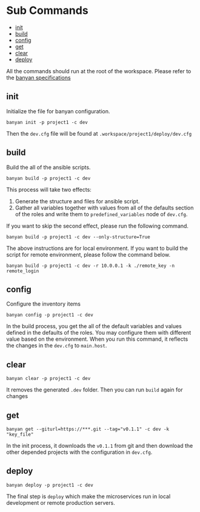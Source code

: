 # Sub Commands
- [init](#init)
- [build](#build)
- [config](#config)
- [get](#get)
- [clear](#clear)
- [deploy](#deploy)

All the commands should run at the root of the workspace. Please refer to the [banyan specifications](SPEC.md)
## init
Initialize the file for banyan configuration.
```
banyan init -p project1 -c dev
```
Then the `dev.cfg` file will be found at `.workspace/project1/deploy/dev.cfg`

## build
Build the all of the ansible scripts.
```
banyan build -p project1 -c dev
```
This process will take two effects:
1. Generate the structure and files for ansible script.
2. Gather all variables together with values from all of the defaults section of the roles and write them to `predefined_variables` node of `dev.cfg`.

If you want to skip the second effect, please run the following command.
```
banyan build -p project1 -c dev --only-structure=True
```
The above instructions are for local environment. If you want to build the script for remote environment, please follow the command below.
```
banyan build -p project1 -c dev -r 10.0.0.1 -k ./remote_key -n remote_login
```

## config
Configure the inventory items
```
banyan config -p project1 -c dev
```
In the build process, you get the all of the default variables and values defined in the defaults of the roles. You may configure them with different value based on the environment. When you run this command, it reflects the changes in the `dev.cfg` to `main.host`.

## clear
```
banyan clear -p project1 -c dev
```
It removes the generated `.dev` folder. Then you can run `build` again for changes

## get
```
banyan get --giturl=https://***.git --tag="v0.1.1" -c dev -k "key_file"
```
In the init process, it downloads the `v0.1.1` from git and then download the other depended projects with the configuration in `dev.cfg`. 

## deploy
```
banyan deploy -p project1 -c dev
```
The final step is `deploy` which make the microservices run in local development or remote production servers.
